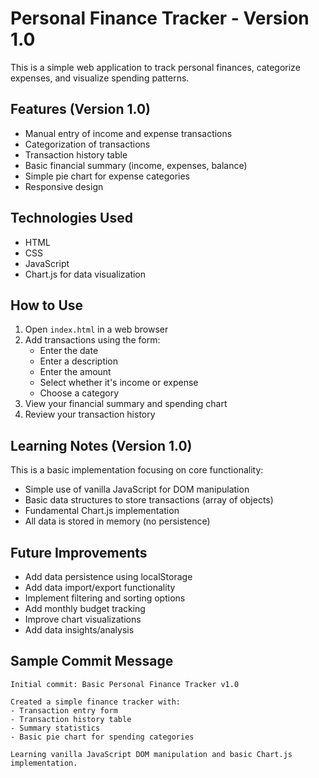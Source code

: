 # Personal Finance Tracker - Version 1.0

This is a simple web application to track personal finances, categorize expenses, and visualize spending patterns.

## Features (Version 1.0)

- Manual entry of income and expense transactions
- Categorization of transactions
- Transaction history table
- Basic financial summary (income, expenses, balance)
- Simple pie chart for expense categories
- Responsive design

## Technologies Used

- HTML
- CSS
- JavaScript
- Chart.js for data visualization

## How to Use

1. Open `index.html` in a web browser
2. Add transactions using the form:
   - Enter the date
   - Enter a description
   - Enter the amount
   - Select whether it's income or expense
   - Choose a category
3. View your financial summary and spending chart
4. Review your transaction history

## Learning Notes (Version 1.0)

This is a basic implementation focusing on core functionality:

- Simple use of vanilla JavaScript for DOM manipulation
- Basic data structures to store transactions (array of objects)
- Fundamental Chart.js implementation
- All data is stored in memory (no persistence)

## Future Improvements

- Add data persistence using localStorage
- Add data import/export functionality
- Implement filtering and sorting options
- Add monthly budget tracking
- Improve chart visualizations
- Add data insights/analysis

## Sample Commit Message

```
Initial commit: Basic Personal Finance Tracker v1.0

Created a simple finance tracker with:
- Transaction entry form
- Transaction history table
- Summary statistics
- Basic pie chart for spending categories

Learning vanilla JavaScript DOM manipulation and basic Chart.js implementation.
``` 